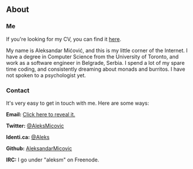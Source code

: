 ## About

### Me

If you're looking for my CV, you can find it [here](http://aleksandarmicovic.com/static/resume.pdf).

My name is Aleksandar Mićović, and this is my little corner of the Internet. I have a degree in Computer Science from the University of Toronto, and work as a software engineer in Belgrade, Serbia. I spend a lot of my spare time coding, and consistently dreaming about monads and burritos. I have not spoken to a psychologist yet.

### Contact

It's very easy to get in touch with me. Here are some ways:

**Email:** <a href="http://www.google.com/recaptcha/mailhide/d?k=01w2wJVFVvQxvZFjYBhVTyPQ==&c=mj_OLyRslIiGJQZWVwTk80v2vE7H_ohew2l-qvbylUw=" target="_blank">Click here to reveal it.</a>

**Twitter:** [\@AleksMicovic](https://twitter.com/aleksmicovic)

**Identi.ca:** [\@Aleks](https://identi.ca/aleks)

**Github:** [AleksandarMicovic](https://github.com/aleksandarmicovic)

**IRC:** I go under "aleksm" on Freenode.